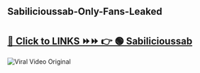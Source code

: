 
 ## Sabilicioussab-Only-Fans-Leaked

# <h2><a href="https://clipsfans.com/Sabilicioussab&ref=git">🔗 Click to LINKS ⏩⏩ 👉 🟢 Sabilicioussab </a></h2>

<a href="https://clipsfans.com/Sabilicioussab&ref=git" rel="nofollow" data-target="animated-image.originalLink"><img src="https://i.ibb.co.com/xMMVF88/686577567.gif" alt="Viral Video Original" style="max-width: 100%; display: inline-block;" data-target="animated-image.originalImage"></a>
